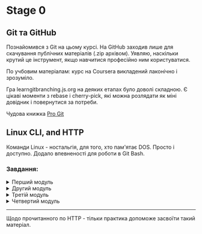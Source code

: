 # Stage 0 

## Git та GitHub

Познайомився з Git на цьому курсі. На GitHub заходив лише для скачування публічних матеріалів (.zip архівом). Уявляю, наскільки крутий це інструмент, якщо навчитися професійно ним користуватися.

По учбовим матеріалам: курс на Coursera викладений лаконічно і зрозуміло. 

Гра learngitbranching.js.org на деяких етапах було доволі складною. Є цікаві моменти з rebase і cherry-pick, які можна розлядати як міні довідник і повернутися за потреби.

Чудова книжка
[Pro Git](https://git-scm.com/book/uk/v2 "Pro Git")

<!-- Важливо! Мені не вдалося налаштувати авторизацію з GitHub по HTTPS-протоколу за допомогою логіна і пароля- мабуть з-за Windows 7 (чи я чогось не зрозумів). Тому конектився за допомою SSH. Тут все є:[https://docs.github.com/en/authentication/connecting-to-github-with-ssh)  -->

<!-- ![This is an image](https://myoctocat.com/assets/images/base-octocat.svg) -->

## Linux CLI, and HTTP
Команди Linux - ностальгія, для того, хто пам'ятає DOS. Просто і доступно. Додало впевненості для роботи в Git Bash.

### Завдання:

<details>
<summary>Перший модуль</summary>

![modul_1](./task_linux_cli/modul_1.jpg)
</details>

<details>
<summary>Другий модуль</summary>

![modul_1](./task_linux_cli/modul_2.jpg)
</details>

<details>
<summary>Третій модуль</summary>

![modul_1](./task_linux_cli/modul_3.jpg)
</details>

<details>
<summary>Четвертий модуль</summary>

![modul_1](./task_linux_cli/modul_4.jpg)
</details> 

______

Щодо прочитанного по HTTP - тільки практика допоможе засвоїти такий матеріал. 
